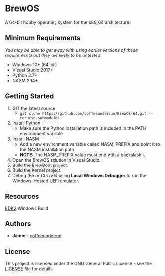 # BrewOS
A 64-bit hobby operating system for the x86_64 architecture.

## Minimum Requirements
*You may be able to get away with using earlier versions of these requirements but they are likely to be untested.*
* Windows 10+ (64-bit)
* Visual Studio 2017+
* Python 3.7+
* NASM 2.14+

## Getting Started
1. GIT the latest source
	* `git clone https://github.com/coffeeunderrun/BrewOS-64.git --recurse-submodules`
2. Install Python
	* Make sure the Python installation path is included in the PATH environment variable
3. Install NASM
	* Add a new environment variable called NASM_PREFIX and point it to the NASM installation path
	* **NOTE:** The NASM_PREFIX value must end with a backslash `\`
3. Open the BrewOS solution in Visual Studio.
4. Build the BrewBoot project.
5. Build the Kernel project.
6. Debug *(F5 or Ctrl+F5)* using **Local Windows Debugger** to run the Windows-Hosted UEFI emulator.

## Resources
[EDK2](https://github.com/tianocore/tianocore.github.io/wiki/Windows-systems) Windows Build

## Authors
* **Jamie** - [coffeeunderrun](https://github.com/coffeeunderrun)

## License
This project is licensed under the GNU General Public License - see the [LICENSE](LICENSE) file for details
